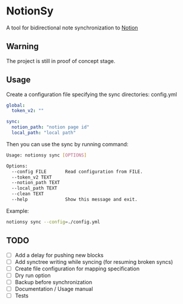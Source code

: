 # NotionSy
A tool for bidirectional note synchronization to [Notion](https://www.notion.so/)

## Warning
The project is still in proof of concept stage.

## Usage
Create a configuration file specifying the sync directories: config.yml
```yaml
global:
  token_v2: ""

sync:
  notion_path: "notion page id"
  local_path: "local path"
```

Then you can use the sync by running command:
```bash
Usage: notionsy sync [OPTIONS]

Options:
  --config FILE       Read configuration from FILE.
  --token_v2 TEXT
  --notion_path TEXT
  --local_path TEXT
  --clean TEXT
  --help              Show this message and exit.
```

Example:
```bash
notionsy sync --config=./config.yml
```

## TODO
- [ ] Add a delay for pushing new blocks
- [ ] Add synctree writing while syncing (for resuming broken syncs)
- [ ] Create file configuration for mapping specification
- [ ] Dry run option
- [ ] Backup before synchronization
- [ ] Documentation / Usage manual
- [ ] Tests